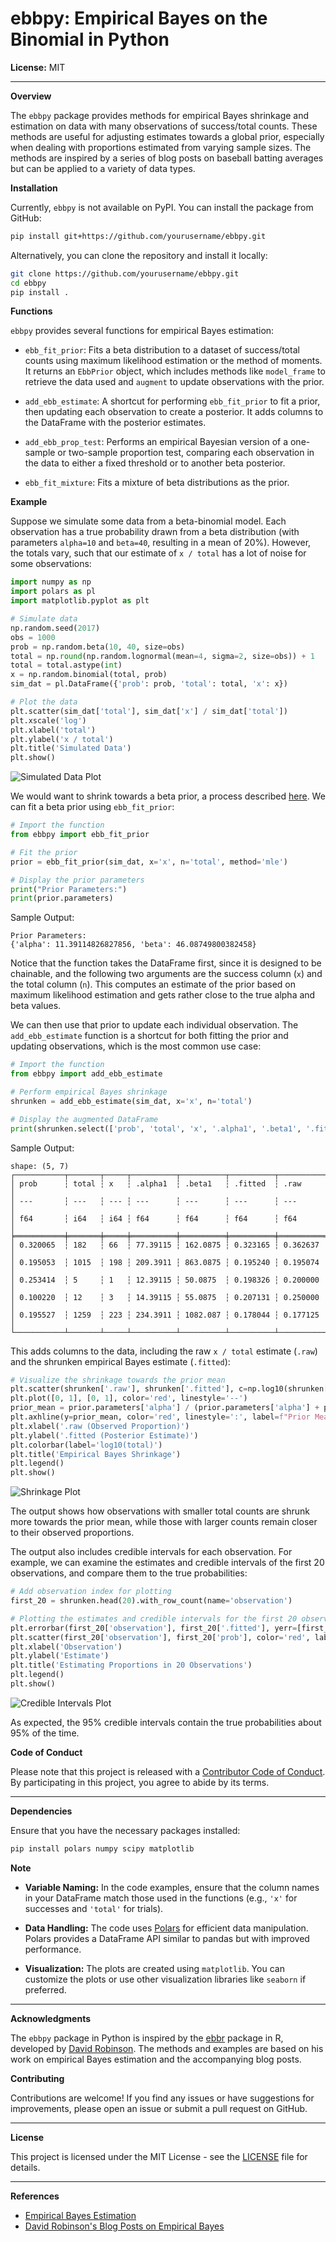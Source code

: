 # ebbpy: Empirical Bayes on the Binomial in Python

**License:** MIT

---

**Overview**

The `ebbpy` package provides methods for empirical Bayes shrinkage and estimation on data with many observations of success/total counts. These methods are useful for adjusting estimates towards a global prior, especially when dealing with proportions estimated from varying sample sizes. The methods are inspired by a series of blog posts on baseball batting averages but can be applied to a variety of data types.

**Installation**

Currently, `ebbpy` is not available on PyPI. You can install the package from GitHub:

```bash
pip install git+https://github.com/yourusername/ebbpy.git
```

Alternatively, you can clone the repository and install it locally:

```bash
git clone https://github.com/yourusername/ebbpy.git
cd ebbpy
pip install .
```

**Functions**

`ebbpy` provides several functions for empirical Bayes estimation:

- `ebb_fit_prior`: Fits a beta distribution to a dataset of success/total counts using maximum likelihood estimation or the method of moments. It returns an `EbbPrior` object, which includes methods like `model_frame` to retrieve the data used and `augment` to update observations with the prior.

- `add_ebb_estimate`: A shortcut for performing `ebb_fit_prior` to fit a prior, then updating each observation to create a posterior. It adds columns to the DataFrame with the posterior estimates.

- `add_ebb_prop_test`: Performs an empirical Bayesian version of a one-sample or two-sample proportion test, comparing each observation in the data to either a fixed threshold or to another beta posterior.

- `ebb_fit_mixture`: Fits a mixture of beta distributions as the prior.

**Example**

Suppose we simulate some data from a beta-binomial model. Each observation has a true probability drawn from a beta distribution (with parameters `alpha=10` and `beta=40`, resulting in a mean of 20%). However, the totals vary, such that our estimate of `x / total` has a lot of noise for some observations:

```python
import numpy as np
import polars as pl
import matplotlib.pyplot as plt

# Simulate data
np.random.seed(2017)
obs = 1000
prob = np.random.beta(10, 40, size=obs)
total = np.round(np.random.lognormal(mean=4, sigma=2, size=obs)) + 1
total = total.astype(int)
x = np.random.binomial(total, prob)
sim_dat = pl.DataFrame({'prob': prob, 'total': total, 'x': x})

# Plot the data
plt.scatter(sim_dat['total'], sim_dat['x'] / sim_dat['total'])
plt.xscale('log')
plt.xlabel('total')
plt.ylabel('x / total')
plt.title('Simulated Data')
plt.show()
```

![Simulated Data Plot](path_to_plot_image)

We would want to shrink towards a beta prior, a process described [here](https://varianceexplained.org/r/empirical_bayes_baseball/). We can fit a beta prior using `ebb_fit_prior`:

```python
# Import the function
from ebbpy import ebb_fit_prior

# Fit the prior
prior = ebb_fit_prior(sim_dat, x='x', n='total', method='mle')

# Display the prior parameters
print("Prior Parameters:")
print(prior.parameters)
```

Sample Output:

```
Prior Parameters:
{'alpha': 11.39114826827856, 'beta': 46.08749800382458}
```

Notice that the function takes the DataFrame first, since it is designed to be chainable, and the following two arguments are the success column (`x`) and the total column (`n`). This computes an estimate of the prior based on maximum likelihood estimation and gets rather close to the true alpha and beta values.

We can then use that prior to update each individual observation. The `add_ebb_estimate` function is a shortcut for both fitting the prior and updating observations, which is the most common use case:

```python
# Import the function
from ebbpy import add_ebb_estimate

# Perform empirical Bayes shrinkage
shrunken = add_ebb_estimate(sim_dat, x='x', n='total')

# Display the augmented DataFrame
print(shrunken.select(['prob', 'total', 'x', '.alpha1', '.beta1', '.fitted', '.raw']).head())
```

Sample Output:

```
shape: (5, 7)
┌───────────┬───────┬─────┬──────────┬──────────┬──────────┬──────────┐
│ prob      ┆ total ┆ x   ┆ .alpha1  ┆ .beta1   ┆ .fitted  ┆ .raw     │
│ ---       ┆ ---   ┆ --- ┆ ---      ┆ ---      ┆ ---      ┆ ---      │
│ f64       ┆ i64   ┆ i64 ┆ f64      ┆ f64      ┆ f64      ┆ f64      │
╞═══════════╪═══════╪═════╪══════════╪══════════╪══════════╪══════════╡
│ 0.320065  ┆ 182   ┆ 66  ┆ 77.39115 ┆ 162.0875 ┆ 0.323165 ┆ 0.362637 │
│ 0.195053  ┆ 1015  ┆ 198 ┆ 209.3911 ┆ 863.0875 ┆ 0.195240 ┆ 0.195074 │
│ 0.253414  ┆ 5     ┆ 1   ┆ 12.39115 ┆ 50.0875  ┆ 0.198326 ┆ 0.200000 │
│ 0.100220  ┆ 12    ┆ 3   ┆ 14.39115 ┆ 55.0875  ┆ 0.207131 ┆ 0.250000 │
│ 0.195527  ┆ 1259  ┆ 223 ┆ 234.3911 ┆ 1082.087 ┆ 0.178044 ┆ 0.177125 │
└───────────┴───────┴─────┴──────────┴──────────┴──────────┴──────────┘
```

This adds columns to the data, including the raw `x / total` estimate (`.raw`) and the shrunken empirical Bayes estimate (`.fitted`):

```python
# Visualize the shrinkage towards the prior mean
plt.scatter(shrunken['.raw'], shrunken['.fitted'], c=np.log10(shrunken['total']), cmap='viridis')
plt.plot([0, 1], [0, 1], color='red', linestyle='--')
prior_mean = prior.parameters['alpha'] / (prior.parameters['alpha'] + prior.parameters['beta'])
plt.axhline(y=prior_mean, color='red', linestyle=':', label=f"Prior Mean ({prior_mean:.2f})")
plt.xlabel('.raw (Observed Proportion)')
plt.ylabel('.fitted (Posterior Estimate)')
plt.colorbar(label='log10(total)')
plt.title('Empirical Bayes Shrinkage')
plt.legend()
plt.show()
```

![Shrinkage Plot](path_to_shrinkage_plot_image)

The output shows how observations with smaller total counts are shrunk more towards the prior mean, while those with larger counts remain closer to their observed proportions.

The output also includes credible intervals for each observation. For example, we can examine the estimates and credible intervals of the first 20 observations, and compare them to the true probabilities:

```python
# Add observation index for plotting
first_20 = shrunken.head(20).with_row_count(name='observation')

# Plotting the estimates and credible intervals for the first 20 observations
plt.errorbar(first_20['observation'], first_20['.fitted'], yerr=[first_20['.fitted'] - first_20['.low'], first_20['.high'] - first_20['.fitted']], fmt='o', label='Empirical Bayes Estimate')
plt.scatter(first_20['observation'], first_20['prob'], color='red', label='True Probability')
plt.xlabel('Observation')
plt.ylabel('Estimate')
plt.title('Estimating Proportions in 20 Observations')
plt.legend()
plt.show()
```

![Credible Intervals Plot](path_to_credible_intervals_plot_image)

As expected, the 95% credible intervals contain the true probabilities about 95% of the time.

**Code of Conduct**

Please note that this project is released with a [Contributor Code of Conduct](https://www.contributor-covenant.org/version/2/0/code_of_conduct/). By participating in this project, you agree to abide by its terms.

---

**Dependencies**

Ensure that you have the necessary packages installed:

```bash
pip install polars numpy scipy matplotlib
```

**Note**

- **Variable Naming:** In the code examples, ensure that the column names in your DataFrame match those used in the functions (e.g., `'x'` for successes and `'total'` for trials).

- **Data Handling:** The code uses [Polars](https://pola.rs/) for efficient data manipulation. Polars provides a DataFrame API similar to pandas but with improved performance.

- **Visualization:** The plots are created using `matplotlib`. You can customize the plots or use other visualization libraries like `seaborn` if preferred.

---

**Acknowledgments**

The `ebbpy` package in Python is inspired by the [ebbr](https://github.com/dgrtwo/ebbr) package in R, developed by [David Robinson](https://github.com/dgrtwo). The methods and examples are based on his work on empirical Bayes estimation and the accompanying blog posts.

**Contributing**

Contributions are welcome! If you find any issues or have suggestions for improvements, please open an issue or submit a pull request on GitHub.

---

**License**

This project is licensed under the MIT License - see the [LICENSE](LICENSE) file for details.

---

**References**

- [Empirical Bayes Estimation](https://en.wikipedia.org/wiki/Empirical_Bayes_method)
- [David Robinson's Blog Posts on Empirical Bayes](https://varianceexplained.org/r/empirical_bayes_baseball/)
